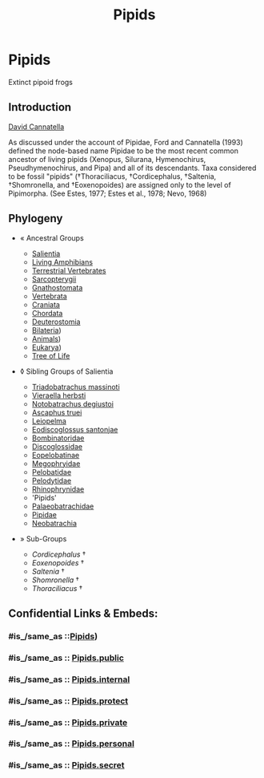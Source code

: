 ﻿---
title: Pipids
---

# Pipids

Extinct pipoid frogs 

## Introduction

[David Cannatella]() 

As discussed under the account of Pipidae, Ford and Cannatella (1993)
defined the node-based name Pipidae to be the most recent common
ancestor of living pipids (Xenopus, Silurana, Hymenochirus,
Pseudhymenochirus, and Pipa) and all of its descendants. Taxa considered
to be fossil \"pipids\" (†Thoraciliacus, †Cordicephalus, †Saltenia,
†Shomronella, and †Eoxenopoides) are assigned only to the level of
Pipimorpha. (See Estes, 1977; Estes et al., 1978; Nevo, 1968)

## Phylogeny 

-   « Ancestral Groups  
    -   [Salientia](../Salientia.md)
    -   [Living Amphibians](Living_Amphibians)
    -   [Terrestrial Vertebrates](../../../Terrestrial.md)
    -   [Sarcopterygii](../../../../Sarc.md)
    -   [Gnathostomata](../../../../../Gnath.md)
    -   [Vertebrata](../../../../../../Vertebrata.md)
    -   [Craniata](../../../../../../../Craniata.md)
    -   [Chordata](../../../../../../../../Chordata.md)
    -   [Deuterostomia](../../../../../../../../../Deutero.md)
    -  [Bilateria](../../../../../../../../../../Bilateria.md))
    -  [Animals](../../../../../../../../../../../Animals.md))
    -  [Eukarya](../../../../../../../../../../../../Eukarya.md))
    -   [Tree of Life](../../../../../../../../../../../../Tree_of_Life.md)

-   ◊ Sibling Groups of  Salientia
    -   [Triadobatrachus         massinoti](Triadobatrachus_massinoti.md)
    -   [Vieraella herbsti](Vieraella_herbsti.md)
    -   [Notobatrachus degiustoi](Notobatrachus_degiustoi.md)
    -   [Ascaphus truei](Ascaphus_truei.md)
    -   [Leiopelma](Leiopelma.md)
    -   [Eodiscoglossus         santonjae](Eodiscoglossus_santonjae.md)
    -   [Bombinatoridae](Bombinatoridae.md)
    -   [Discoglossidae](Discoglossidae.md)
    -   [Eopelobatinae](Eopelobatinae.md)
    -   [Megophryidae](Megophryidae.md)
    -   [Pelobatidae](Pelobatidae.md)
    -   [Pelodytidae](Pelodytidae.md)
    -   [Rhinophrynidae](Rhinophrynidae.md)
    -   \'Pipids\'
    -   [Palaeobatrachidae](Palaeobatrachidae.md)
    -   [Pipidae](Pipidae.md)
    -   [Neobatrachia](Neobatrachia.md)

-   » Sub-Groups 
	-   *Cordicephalus* †
	-   *Eoxenopoides* †
	-   *Saltenia* †
	-   *Shomronella* †
	-   *Thoraciliacus* †


## Confidential Links & Embeds: 

### #is_/same_as ::[Pipids](Pipids.md)) 

### #is_/same_as :: [Pipids.public](/_public/bio/bio~Domain/Eukarya/Animals/Bilateria/Deutero/Chordata/Craniata/Vertebrata/Gnath/Sarc/Tetrapods/Amphibians/Salientia/Pipids.public.md) 

### #is_/same_as :: [Pipids.internal](/_internal/bio/bio~Domain/Eukarya/Animals/Bilateria/Deutero/Chordata/Craniata/Vertebrata/Gnath/Sarc/Tetrapods/Amphibians/Salientia/Pipids.internal.md) 

### #is_/same_as :: [Pipids.protect](/_protect/bio/bio~Domain/Eukarya/Animals/Bilateria/Deutero/Chordata/Craniata/Vertebrata/Gnath/Sarc/Tetrapods/Amphibians/Salientia/Pipids.protect.md) 

### #is_/same_as :: [Pipids.private](/_private/bio/bio~Domain/Eukarya/Animals/Bilateria/Deutero/Chordata/Craniata/Vertebrata/Gnath/Sarc/Tetrapods/Amphibians/Salientia/Pipids.private.md) 

### #is_/same_as :: [Pipids.personal](/_personal/bio/bio~Domain/Eukarya/Animals/Bilateria/Deutero/Chordata/Craniata/Vertebrata/Gnath/Sarc/Tetrapods/Amphibians/Salientia/Pipids.personal.md) 

### #is_/same_as :: [Pipids.secret](/_secret/bio/bio~Domain/Eukarya/Animals/Bilateria/Deutero/Chordata/Craniata/Vertebrata/Gnath/Sarc/Tetrapods/Amphibians/Salientia/Pipids.secret.md)


